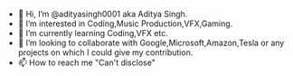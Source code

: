 - 👋 Hi, I’m @adityasingh0001 aka Aditya Singh.
- 👀 I’m interested in Coding,Music Production,VFX,Gaming.
- 🌱 I’m currently learning Coding,VFX etc.
- 💞️ I’m looking to collaborate with Google,Microsoft,Amazon,Tesla or any projects on which I could give my contribution.
- 📫 How to reach me "Can't disclose"

<!---
adityasingh0001/adityasingh0001 is a ✨ special ✨ repository because its `README.md` (this file) appears on your GitHub profile.
You can click the Preview link to take a look at your changes.
--->
